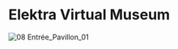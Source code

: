 # Elektra Virtual Museum 
![08 Entrée_Pavillon_01](https://user-images.githubusercontent.com/123759550/218149777-386d00bc-54c3-41e2-b606-df0431110ee6.jpg)

